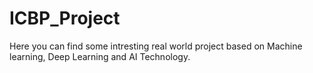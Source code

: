 # ICBP_Project
Here you can find some intresting real world project based on Machine learning, Deep Learning and AI Technology. 
